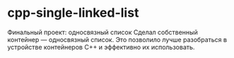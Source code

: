 # cpp-single-linked-list
Финальный проект: односвязный список
Сделал собственный контейнер — односвязный список. 
Это позволило лучше разобраться в устройстве контейнеров C++ и эффективно их использовать.
